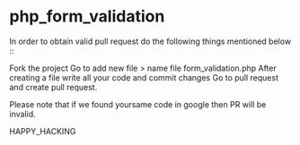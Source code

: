 # php_form_validation

In order to obtain valid pull request do the following things mentioned below ::

Fork the project
Go to add new file > name file form_validation.php
After creating a file write all your code and commit changes
Go to pull request and create pull request.

Please note that if we found yoursame code in google then PR will be invalid.


HAPPY_HACKING
